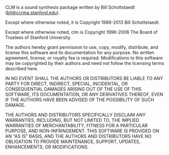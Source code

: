 CLM is a sound synthesis package written by Bill Schottstaedt (bil@ccrma.stanford.edu).

Except where otherwise noted, it is Copyright 1989-2013 Bill Schottstaedt.

Except where otherwise noted, clm is Copyright 1996-2006 The Board of Trustees 
of Stanford University.	


The authors hereby grant permission to use, copy, modify, distribute,
and license this software and its documentation for any purpose.  No
written agreement, license, or royalty fee is required.  Modifications
to this software may be copyrighted by their authors and need not
follow the licensing terms described here.

IN NO EVENT SHALL THE AUTHORS OR DISTRIBUTORS BE LIABLE TO ANY PARTY
FOR DIRECT, INDIRECT, SPECIAL, INCIDENTAL, OR CONSEQUENTIAL DAMAGES
ARISING OUT OF THE USE OF THIS SOFTWARE, ITS DOCUMENTATION, OR ANY
DERIVATIVES THEREOF, EVEN IF THE AUTHORS HAVE BEEN ADVISED OF THE
POSSIBILITY OF SUCH DAMAGE.

THE AUTHORS AND DISTRIBUTORS SPECIFICALLY DISCLAIM ANY WARRANTIES,
INCLUDING, BUT NOT LIMITED TO, THE IMPLIED WARRANTIES OF MERCHANTABILITY,
FITNESS FOR A PARTICULAR PURPOSE, AND NON-INFRINGEMENT.  THIS SOFTWARE
IS PROVIDED ON AN "AS IS" BASIS, AND THE AUTHORS AND DISTRIBUTORS HAVE
NO OBLIGATION TO PROVIDE MAINTENANCE, SUPPORT, UPDATES, ENHANCEMENTS, OR
MODIFICATIONS.

